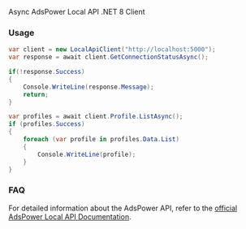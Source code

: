 Async AdsPower Local API .NET 8 Client 

### Usage

```csharp
var client = new LocalApiClient("http://localhost:5000");
var response = await client.GetConnectionStatusAsync();

if(!response.Success)
{
    Console.WriteLine(response.Message);
    return;
}

var profiles = await client.Profile.ListAsync();
if (profiles.Success)
{
    foreach (var profile in profiles.Data.List)
    {
        Console.WriteLine(profile);
    } 
}
```

### FAQ
For detailed information about the AdsPower API, refer to the [official AdsPower Local API Documentation](https://localapi-doc-en.adspower.com/).